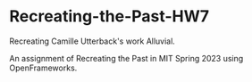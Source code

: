 # Recreating-the-Past-HW7
Recreating Camille Utterback's work Alluvial.


An assignment of Recreating the Past in MIT Spring 2023 using OpenFrameworks.
